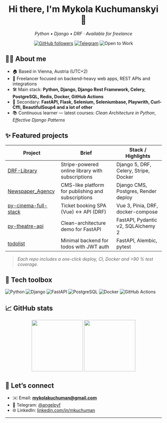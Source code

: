 <h1 align="center">Hi there, I'm Mykola Kuchumanskyi 👋</h1>
<p align="center"><em>Python • Django • DRF · Available for freelance</em></p>

<p align="center">
  <a href="https://github.com/mkuchuman?tab=followers"><img src="https://img.shields.io/github/followers/mkuchuman?style=social" alt="GitHub followers"></a>
  <a href="https://t.me/mkuchuman"><img src="https://img.shields.io/badge/Telegram-@mkuchuman-blue?logo=telegram&logoColor=white" alt="Telegram"></a>
  <img src="https://img.shields.io/badge/-Open%20to%20Work-brightgreen" alt="Open to Work">
</p>

## 👨‍💻 About me

- 🏠 Based in Vienna, Austria&nbsp;(UTC+2)  
- 💼 Freelancer focused on backend-heavy web apps, REST APIs and integrations  
- 🛠 Main stack: **Python, Django, Django Rest Framework, Celery, PostgreSQL, Redis, Docker, GitHub Actions**  
- 🎯 Secondary: **FastAPI, Flask, Selenium, Seleniumbase, Playwrith, Curl-Cffi, BeautifulSoup4 and a lot of other**  
- 📚 Continuous learner — latest courses: _Clean Architecture in Python_, _Effective Django Patterns_  

## ✨ Featured projects

| Project | Brief | Stack / Highlights |
|---------|-------|--------------------|
| [DRF-Library](https://github.com/mkuchuman/drf-library) | Stripe-powered online library with subscriptions | Django 5, DRF, Celery, Stripe, Docker |
| [Newspaper_Agency](https://github.com/mkuchuman/Newspaper_Agency) | CMS-like platform for publishing and subscriptions | Django CMS, Postgres, Render deploy |
| [py-cinema-full-stack](https://github.com/mkuchuman/py-cinema-full-stack) | Ticket booking SPA (Vue) ↔ API (DRF) | Vue 3, Pinia, DRF, docker-compose |
| [py-theatre-api](https://github.com/mkuchuman/py-theatre-api) | Clean-architecture demo for FastAPI | FastAPI, Pydantic v2, SQLAlchemy 2 |
| [todolist](https://github.com/mkuchuman/todolist) | Minimal backend for todos with JWT auth | FastAPI, Alembic, pytest |

> _Each repo includes a one-click deploy, CI, Docker and >90 % test coverage._

## 🧰 Tech toolbox

![Python](https://img.shields.io/badge/Python-3776AB?logo=python&logoColor=white)
![Django](https://img.shields.io/badge/Django-092E20?logo=django&logoColor=white)
![FastAPI](https://img.shields.io/badge/FastAPI-009688?logo=fastapi&logoColor=white)
![PostgreSQL](https://img.shields.io/badge/PostgreSQL-4169E1?logo=postgresql&logoColor=white)
![Docker](https://img.shields.io/badge/Docker-2496ED?logo=docker&logoColor=white)
![GitHub Actions](https://img.shields.io/badge/GitHub%20Actions-2088FF?logo=github%20actions&logoColor=white)

## 📈 GitHub stats

<p align="center">
  <img src="https://github-readme-stats.vercel.app/api?username=mkuchuman&show_icons=true&include_all_commits=true&hide_title=true" height="165">
  <img src="https://github-readme-stats.vercel.app/api/top-langs/?username=mkuchuman&layout=compact&hide_title=true&langs_count=8" height="165">
</p>

## 🤝 Let’s connect

- ✉️ Email: **mykolakuchuman@gmail.com**  
- 💬 Telegram: [@angelpyf](https://t.me/angelpyf)  
- 🌐 LinkedIn: [linkedin.com/in/mkuchuman](https://www.linkedin.com/in/mykola-kuchuman-8475a2336/)  

---


